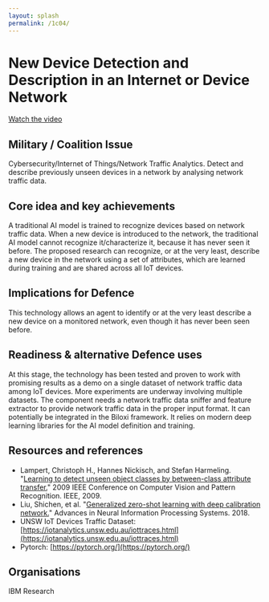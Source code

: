 ```yaml
---
layout: splash
permalink: /1c04/
---
```


# New Device Detection and Description in an Internet or Device Network 

[Watch the video](https://ibm.box.com/s/seejt14a5cgskvrr4kptgnxgv2767jhw)

## Military / Coalition Issue
Cybersecurity/Internet of Things/Network Traffic Analytics. Detect and describe previously unseen devices in a network by analysing network traffic data.

## Core idea and key achievements
A traditional AI model is trained to recognize devices based on network traffic data. When a new device is introduced to the network, the traditional AI model cannot recognize it/characterize it, because it has never seen it before. The proposed research can recognize, or at the very least, describe a new device in the network using a set of attributes, which are learned during training and are shared across all IoT devices. 

## Implications for Defence
This technology allows an agent to identify or at the very least describe a new device on a monitored network, even though it has never been seen before.

## Readiness & alternative Defence uses
At this stage, the technology has been tested and proven to work with promising results as a demo on a single dataset of network traffic data among IoT devices. More experiments are underway involving multiple datasets.  The component needs a network traffic data sniffer and feature extractor to provide network traffic data in the proper input format. It can potentially be integrated in the Biloxi framework. It relies on modern deep learning libraries for the AI model definition and training.

<!-- ![image info](/dais/achievements/images/1a02_figure1.jpg) -->

## Resources and references
* Lampert, Christoph H., Hannes Nickisch, and Stefan Harmeling. "[Learning to detect unseen object classes by between-class attribute transfer.](MISSING)" 2009 IEEE Conference on Computer Vision and Pattern Recognition. IEEE, 2009.
* Liu, Shichen, et al. "[Generalized zero-shot learning with deep calibration network.](MISSING)" Advances in Neural Information Processing Systems. 2018.
* UNSW IoT Devices Traffic Dataset: [https://iotanalytics.unsw.edu.au/iottraces.html](https://iotanalytics.unsw.edu.au/iottraces.html)
* Pytorch: [https://pytorch.org/](https://pytorch.org/)


## Organisations
IBM Research


